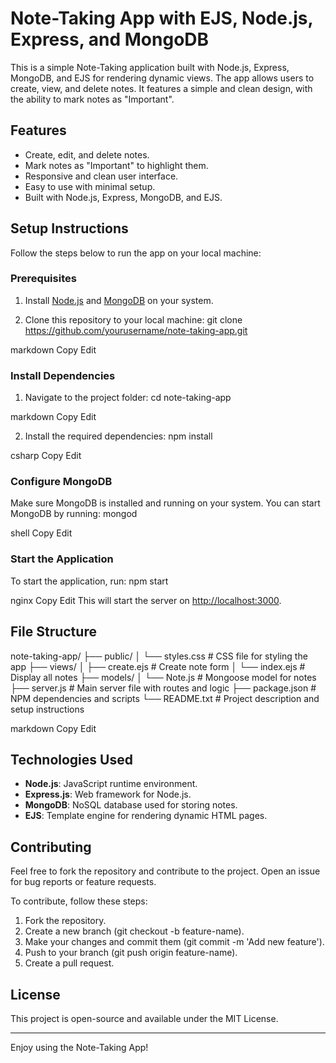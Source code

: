 # Note-Taking App with EJS, Node.js, Express, and MongoDB

This is a simple Note-Taking application built with Node.js, Express, MongoDB, and EJS for rendering dynamic views. The app allows users to create, view, and delete notes. It features a simple and clean design, with the ability to mark notes as "Important". 

## Features

- Create, edit, and delete notes.
- Mark notes as "Important" to highlight them.
- Responsive and clean user interface.
- Easy to use with minimal setup.
- Built with Node.js, Express, MongoDB, and EJS.

## Setup Instructions

Follow the steps below to run the app on your local machine:

### Prerequisites
1. Install [Node.js](https://nodejs.org/) and [MongoDB](https://www.mongodb.com/try/download/community) on your system.

2. Clone this repository to your local machine:
git clone https://github.com/yourusername/note-taking-app.git

markdown
Copy
Edit

### Install Dependencies
1. Navigate to the project folder:
cd note-taking-app

markdown
Copy
Edit

2. Install the required dependencies:
npm install

csharp
Copy
Edit

### Configure MongoDB
Make sure MongoDB is installed and running on your system. You can start MongoDB by running:
mongod

shell
Copy
Edit

### Start the Application
To start the application, run:
npm start

nginx
Copy
Edit
This will start the server on [http://localhost:3000](http://localhost:3000).

## File Structure

note-taking-app/ ├── public/ │ └── styles.css # CSS file for styling the app ├── views/ │ ├── create.ejs # Create note form │ └── index.ejs # Display all notes ├── models/ │ └── Note.js # Mongoose model for notes ├── server.js # Main server file with routes and logic ├── package.json # NPM dependencies and scripts └── README.txt # Project description and setup instructions

markdown
Copy
Edit

## Technologies Used

- **Node.js**: JavaScript runtime environment.
- **Express.js**: Web framework for Node.js.
- **MongoDB**: NoSQL database used for storing notes.
- **EJS**: Template engine for rendering dynamic HTML pages.

## Contributing

Feel free to fork the repository and contribute to the project. Open an issue for bug reports or feature requests.

To contribute, follow these steps:
1. Fork the repository.
2. Create a new branch (git checkout -b feature-name).
3. Make your changes and commit them (git commit -m 'Add new feature').
4. Push to your branch (git push origin feature-name).
5. Create a pull request.

## License

This project is open-source and available under the MIT License.

---

Enjoy using the Note-Taking App!
